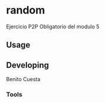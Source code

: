 

# random

Ejercicio P2P Obligatorio del modulo 5 

## Usage


## Developing

Benito Cuesta

### Tools


